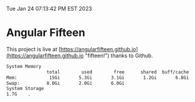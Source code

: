 Tue Jan 24 07:13:42 PM EST 2023

# Angular Fifteen


This project is live at [https://angularfifteen.github.io](https://angularfifteen.github.io "fifteen!") thanks to Github.

```bash
System Memory
               total        used        free      shared  buff/cache   available
Mem:            15Gi       5.3Gi       3.1Gi       1.2Gi       6.8Gi       8.4Gi
Swap:          8.0Gi       2.0Gi       6.0Gi
System Storage
1.7G	.
```
